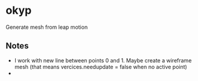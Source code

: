 okyp
====

Generate mesh from leap motion




Notes
------
* I work with new line between points 0 and 1. Maybe create a wireframe mesh (that means vercices.needupdate = false when no active point)
* 
